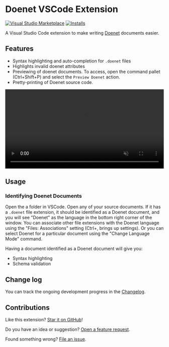 # Doenet VSCode Extension

[![Visual Studio Marketplace](https://img.shields.io/visual-studio-marketplace/v/doenet.doenet-vscode-extension?color=informational&logo=visualstudiocode&style=for-the-badge&label=VS%20Marketplace)](https://marketplace.visualstudio.com/items?itemName=doenet.doenet-vscode-extension)
[![Installs](https://img.shields.io/visual-studio-marketplace/i/doenet.doenet-vscode-extension?logo=visualstudiocode&color=informational&style=for-the-badge)](https://marketplace.visualstudio.com/items?itemName=doenet.doenet-vscode-extension)

A Visual Studio Code extension to make writing [Doenet](https://doenet.org) documents easier.

## Features

-   Syntax highlighting and auto-completion for `.doenet` files
-   Highlights invalid doenet attributes
-   Previewing of doenet documents. To access, open the command pallet (Ctrl+Shift+P) and select the `Preview Doenet` action.
-   Pretty-printing of Doenet source code.

<video autoplay loop muted width="100%">
    <source src="https://github.com/doenet/DoenetML/raw/main/packages/vscode-extension/assets/extension-demo.webm" type="video/webm" />
    <img src="https://github.com/doenet/DoenetML/raw/main/packages/vscode-extension/assets/extension-demo.gif" alt="Screencast of Doenet VSCode Features">
</video>

## Usage

### Identifying Doenet Documents

Open the a folder in VSCode. Open any of your source documents. If it has a `.doenet` file extension, it should be identified as a Doenet document, and you will see "Doenet" as the language in the bottom right corner of the window. You can associate other file extensions with the Doenet language using the "Files: Associations" setting (Ctrl+, brings up settings). Or you can select Doenet for a particular document using the "Change Language Mode" command.

Having a document identified as a Doenet document will give you:

-   Syntax highlighting
-   Schema validation

## Change log

You can track the ongoing development progress in the [Changelog](CHANGELOG.md).

## Contributions

Like this extension? [Star it on GitHub](https://github.com/doenet/DoenetML/stargazers)!

Do you have an idea or suggestion? [Open a feature request](https://github.com/doenet/DoenetML/issues).

Found something wrong? [File an issue](https://github.com/doenet/DoenetML/issues).
